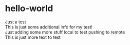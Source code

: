 # hello-world
Just a test<br/>
This is just some additional info for my test!<br/>
Just adding some more stuff local to test pushing to remote<br/>
This is just more text to test